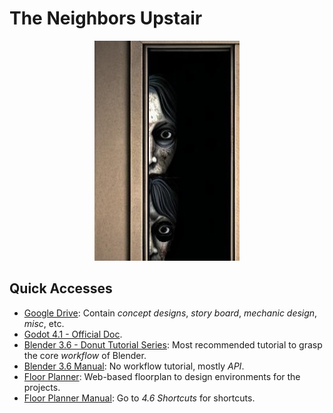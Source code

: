 # The Neighbors Upstair

<p align="center">
  <img width="232" height="352"  src="/images/concept_1.jpg">
</p>

## Quick Accesses
* [Google Drive](https://drive.google.com/drive/folders/1Bu7gDcr_svC-pZvKaJI3xCaVy1JsJXfQ?usp=drive_link): Contain *concept designs*, *story board*, *mechanic design*, *misc*, etc.
* [Godot 4.1 - Official Doc](https://docs.godotengine.org/en/stable/index.html).
* [Blender 3.6 - Donut Tutorial Series](https://www.youtube.com/playlist?list=PLjEaoINr3zgFX8ZsChQVQsuDSjEqdWMAD): Most recommended tutorial to grasp the core *workflow* of Blender.
* [Blender 3.6 Manual](https://docs.blender.org/manual/en/latest/): No workflow tutorial, mostly *API*.
* [Floor Planner](https://floorplanner.com/): Web-based floorplan to design environments for the projects.
* [Floor Planner Manual](http://cdn.floorplanner.com/static/brochures/FloorplannerManualEN.pdf): Go to *4.6 Shortcuts* for shortcuts.
